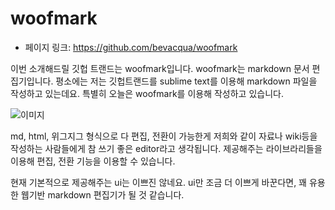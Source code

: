 # woofmark

 - 페이지 링크: https://github.com/bevacqua/woofmark

 이번 소개해드릴 깃헙 트랜드는 woofmark입니다. woofmark는 markdown 문서 편집기입니다.
 평소에는 저는 깃헙트랜드를 sublime text를 이용해 markdown 파일을 작성하고 있는데요. 특별히 오늘은 woofmark를 이용해 작성하고 있습니다.

 ![이미지](https://raw.githubusercontent.com/TeamSEGO/github-trend-kr/master/img/016-11-01.png)

 md, html, 위그지그 형식으로 다 편집, 전환이 가능한게 저희와 같이 자료나 wiki등을 작성하는 사람들에게 참 쓰기 좋은 editor라고 생각됩니다. 
 제공해주는 라이브라리들을 이용해 편집, 전환 기능을 이용할 수 있습니다.

 현재 기본적으로 제공해주는 ui는 이쁘진 않네요. ui만 조금 더 이쁘게 바꾼다면, 꽤 유용한 웹기반 markdown 편집기가 될 것 같습니다.